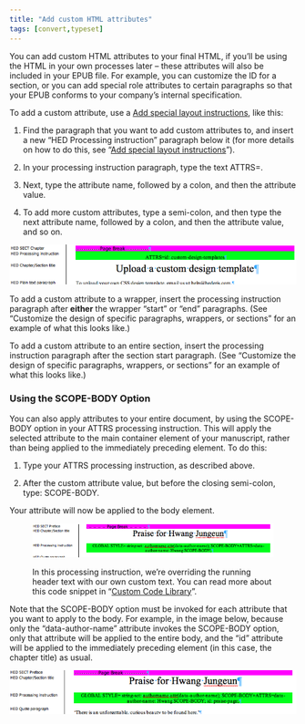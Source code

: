 ```yaml
---
title: "Add custom HTML attributes"
tags: [convert,typeset]
---
```

 
<html><body><section data-type="appendix" class="hsecappendix" data-hederis-type="hsecappendix" id="custom-attributes" data-pi-attrs="id: custom-attributes; data-tags: convert,typeset;" role="doc-appendix" data-tags="convert,typeset" data-author-name=" " data-book-title=" " title="Add custom HTML attributes"><p class="hblkp" data-hederis-type="hblkp" id="pWCddV0aM">You can add custom HTML attributes to your final HTML, if you&#8217;ll be using the HTML in your own processes later &#8211; these attributes will also be included in your EPUB file. For example, you can customize the ID for a section, or you can add special role attributes to certain paragraphs so that your EPUB conforms to your company&#8217;s internal specification.</p><p class="hblkp" data-hederis-type="hblkp" id="poWr1f5qx">To add a custom attribute, use a <a href="{% link _docs/custom-design.md %}" data-hederis-type="hspana" id="pq65qnsMw"><span class="Hyperlink" data-hederis-type="hspnspan" id="p74tDhDVz">Add special layout instructions</span></a>, like this:</p><ol class="hwprnumlist" data-hederis-type="hwprnumlist" id="p8e1qsjEy"><li class="hblkoli" data-hederis-type="hblkoli" id="liacdRCcvZ"><p class="hblkoli" data-hederis-type="hblklip" id="p5zt9cNPw">Find the paragraph that you want to add custom attributes to, and insert a new &#8220;HED Processing instruction&#8221; paragraph below it (for more details on how to do this, see &#8220;<a href="{% link _docs/custom-design.md %}" data-hederis-type="hspana" id="ppTq807bZ"><span class="Hyperlink" data-hederis-type="hspnspan" id="peDkA1wm4">Add special layout instructions</span></a>&#8221;).</p></li><li class="hblkoli" data-hederis-type="hblkoli" id="liDJ1L91Ux"><p class="hblkoli" data-hederis-type="hblklip" id="pTLtaOMZZ">In your processing instruction paragraph, type the text ATTRS=.</p></li><li class="hblkoli" data-hederis-type="hblkoli" id="lir626j5md"><p class="hblkoli" data-hederis-type="hblklip" id="prhj59edH">Next, type the attribute name, followed by a colon, and then the attribute value.</p></li><li class="hblkoli" data-hederis-type="hblkoli" id="liH5dXEWGp"><p class="hblkoli" data-hederis-type="hblklip" id="pxlMIvBDg">To add more custom attributes, type a semi-colon, and then type the next attribute name, followed by a colon, and then the attribute value, and so on.</p></li></ol><img data-hederis-type="hblkimg" class="hblkimg" id="piUvxrzpr" src="/images/customattrs.png" data-img-src="/images/customattrs.png"/><p class="hblkp" data-hederis-type="hblkp" id="patmTVDeJ">To add a custom attribute to a wrapper, insert the processing instruction paragraph after <strong data-hederis-type="hspanstrong" id="pN76zJpkj">either</strong> the wrapper &#8220;start&#8221; or &#8220;end&#8221; paragraphs. (See &#8220;Customize the design of specific paragraphs, wrappers, or sections&#8221; for an example of what this looks like.)</p><p class="hblkp" data-hederis-type="hblkp" id="pT7k8pj5c">To add a custom attribute to an entire section, insert the processing instruction paragraph after the section start paragraph. (See &#8220;Customize the design of specific paragraphs, wrappers, or sections&#8221; for an example of what this looks like.)</p><section class="hwprsubsection" data-hederis-type="hwprsubsection" id="pMSQLaJf6" data-type="subsection" title="Using the SCOPE-BODY Option"><h1 data-hederis-type="hblktitle" class="hblktitle" id="pw076gQQp">Using the SCOPE-BODY Option</h1><p class="hblkp" data-hederis-type="hblkp" id="pODWBgYda">You can also apply attributes to your entire document, by using the SCOPE-BODY option in your ATTRS processing instruction. This will apply the selected attribute to the main container element of your manuscript, rather than being applied to the immediately preceding element. To do this:</p><ol class="hwprnumlist" data-hederis-type="hwprnumlist" id="pEBoSFOYY"><li class="hblkoli" data-hederis-type="hblkoli" id="liNowyyyUh"><p class="hblkoli" data-hederis-type="hblklip" id="p8AOrfLCt">Type your ATTRS processing instruction, as described above.</p></li><li class="hblkoli" data-hederis-type="hblkoli" id="liE7eAbcEr"><p class="hblkoli" data-hederis-type="hblklip" id="pMgSsSSZo">After the custom attribute value, but before the closing semi-colon, type: SCOPE-BODY.</p></li></ol><p class="hblkp" data-hederis-type="hblkp" id="p20zJJCx9">Your attribute will now be applied to the body element. </p><figure class="hwprfig" data-hederis-type="hwprfig" id="pVQxVB9xu"><img data-hederis-type="hblkimg" class="hblkimg" id="pLb3Lw8Mi" src="/images/globalscopebody.png" data-img-src="/images/globalscopebody.png"/><p class="hblkcaption" data-hederis-type="hblkcaption" id="pkHod6a47">In this processing instruction, we&#8217;re overriding the running header text with our own custom text. You can read more about this code snippet in &#8220;<a href="{% link _docs/custom-style-library.md %}" data-hederis-type="hspana" id="px4pWO9uE"><span class="Hyperlink" data-hederis-type="hspnspan" id="pmuCrj3Ms">Custom Code Library</span></a>&#8221;.</p></figure><p class="hblkp" data-hederis-type="hblkp" id="pUFPRNjFA">Note that the SCOPE-BODY option must be invoked for each attribute that you want to apply to the body. For example, in the image below, because only the &#8220;data-author-name&#8221; attribute invokes the SCOPE-BODY option, only that attribute will be applied to the entire body, and the &#8220;id&#8221; attribute will be applied to the immediately preceding element (in this case, the chapter title) as usual.</p><img data-hederis-type="hblkimg" class="hblkimg" id="pICsszrT7" src="/images/attrscopebody.png" data-img-src="/images/attrscopebody.png"/></section></section></body></html>
